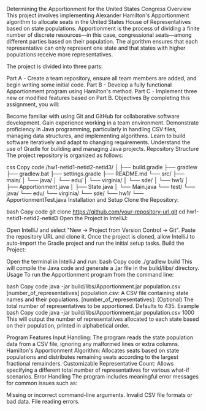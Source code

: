 Determining the Apportionment for the United States Congress
Overview
This project involves implementing Alexander Hamilton's Apportionment algorithm to allocate seats in the United States House of Representatives based on state populations. Apportionment is the process of dividing a finite number of discrete resources—in this case, congressional seats—among different parties based on their population. The algorithm ensures that each representative can only represent one state and that states with higher populations receive more representatives.

The project is divided into three parts:

Part A - Create a team repository, ensure all team members are added, and begin writing some initial code.
Part B - Develop a fully functional Apportionment program using Hamilton's method.
Part C - Implement three new or modified features based on Part B.
Objectives
By completing this assignment, you will:

Become familiar with using Git and GitHub for collaborative software development.
Gain experience working in a team environment.
Demonstrate proficiency in Java programming, particularly in handling CSV files, managing data structures, and implementing algorithms.
Learn to build software iteratively and adapt to changing requirements.
Understand the use of Gradle for building and managing Java projects.
Repository Structure
The project repository is organized as follows:

css
Copy code
/hw1-netid1-netid2-netid3/
│
├── build.gradle
├── gradlew
├── gradlew.bat
├── settings.gradle
├── README.md
└── src/
    ├── main/
    │   └── java/
    │       └── edu/
    │           └── virginia/
    │               └── sde/
    │                   └── hw1/
    │                       ├── Apportionment.java
    │                       ├── State.java
    │                       └── Main.java
    └── test/
        └── java/
            └── edu/
                └── virginia/
                    └── sde/
                        └── hw1/
                            └── ApportionmentTest.java
Installation and Setup
Clone the Repository:

bash
Copy code
git clone https://github.com/your-repository-url.git
cd hw1-netid1-netid2-netid3
Open the Project in IntelliJ:

Open IntelliJ and select "New -> Project from Version Control -> Git".
Paste the repository URL and clone it.
Once the project is cloned, allow IntelliJ to auto-import the Gradle project and run the initial setup tasks.
Build the Project:

Open the terminal in IntelliJ and run:
bash
Copy code
./gradlew build
This will compile the Java code and generate a .jar file in the build/libs/ directory.
Usage
To run the Apportionment program from the command line:

bash
Copy code
java -jar build/libs/Apportionment.jar population.csv [number_of_representatives]
population.csv: A CSV file containing state names and their populations.
[number_of_representatives]: (Optional) The total number of representatives to be apportioned. Defaults to 435.
Example
bash
Copy code
java -jar build/libs/Apportionment.jar population.csv 1000
This will output the number of representatives allocated to each state based on their population, printed in alphabetical order.

Program Features
Input Handling: The program reads the state population data from a CSV file, ignoring any malformed lines or extra columns.
Hamilton's Apportionment Algorithm: Allocates seats based on state populations and distributes remaining seats according to the largest fractional remainders.
Customizable Representative Count: Allows specifying a different total number of representatives for various what-if scenarios.
Error Handling
The program includes meaningful error messages for common issues such as:

Missing or incorrect command-line arguments.
Invalid CSV file formats or bad data.
File reading errors.

